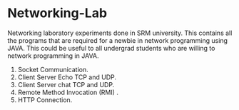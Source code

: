 # Networking-Lab
Networking laboratory experiments done in SRM university.
This contains all the programs that are required for a newbie in network programming using JAVA.
This could be useful to all undergrad students who are willing to network programming in JAVA.
1) Socket Communication.
2) Client Server Echo TCP and UDP.
3) Client Server chat TCP and UDP.
4) Remote Method Invocation (RMI) .
5) HTTP Connection.
